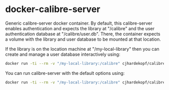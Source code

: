 # docker-calibre-server

Generic calibre-server docker container. By default, this calibre-server enables
authentication and expects the library at "/calibre" and the user authentication
database at "/calibre/user.db". There, the container expects a volume with the
library and user database to be mounted at that location.

If the library is on the location machine at "/my-local-library" then you can
create and manage a user database interactively using:
```bash
docker run -ti --rm -v "/my-local-library:/calibre" cjhardekopf/calibre-server --userdb /calibre/user.db --manage-users
```
You can run calibre-server with the default options using:
```bash
docker run -ti --rm -v "/my-local-library:/calibre" cjhardekopf/calibre-server
```

